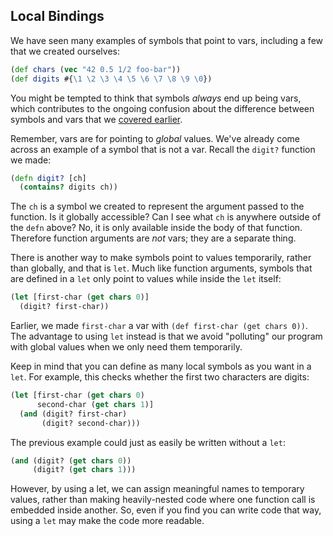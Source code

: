 ## Local Bindings

We have seen many examples of symbols that point to vars, including a few that we created ourselves:

```clojure
(def chars (vec "42 0.5 1/2 foo-bar"))
(def digits #{\1 \2 \3 \4 \5 \6 \7 \8 \9 \0})
```

You might be tempted to think that symbols *always* end up being vars, which contributes to the ongoing confusion about the difference between symbols and vars that we [covered earlier](02.eval.html).

Remember, vars are for pointing to *global* values. We've already come across an example of a symbol that is not a var. Recall the `digit?` function we made:

```clojure
(defn digit? [ch]
  (contains? digits ch))
```

The `ch` is a symbol we created to represent the argument passed to the function. Is it globally accessible? Can I see what `ch` is anywhere outside of the `defn` above? No, it is only available inside the body of that function. Therefore function arguments are *not* vars; they are a separate thing.

There is another way to make symbols point to values temporarily, rather than globally, and that is `let`. Much like function arguments, symbols that are defined in a `let` only point to values while inside the `let` itself:

```clojure
(let [first-char (get chars 0)]
  (digit? first-char))
```

Earlier, we made `first-char` a var with `(def first-char (get chars 0))`. The advantage to using `let` instead is that we avoid "polluting" our program with global values when we only need them temporarily.

Keep in mind that you can define as many local symbols as you want in a `let`. For example, this checks whether the first two characters are digits:

```clojure
(let [first-char (get chars 0)
      second-char (get chars 1)]
  (and (digit? first-char)
       (digit? second-char)))
```

The previous example could just as easily be written without a `let`:

```clojure
(and (digit? (get chars 0))
     (digit? (get chars 1)))
```

However, by using a let, we can assign meaningful names to temporary values, rather than making heavily-nested code where one function call is embedded inside another. So, even if you find you can write code that way, using a `let` may make the code more readable.
